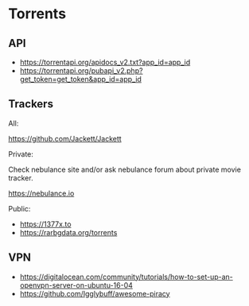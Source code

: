 # Torrents

## API

- <https://torrentapi.org/apidocs_v2.txt?app_id=app_id>
- <https://torrentapi.org/pubapi_v2.php?get_token=get_token&app_id=app_id>

## Trackers

All:

<https://github.com/Jackett/Jackett>

Private:

Check nebulance site and/or ask nebulance forum about private movie tracker.

<https://nebulance.io>

Public:

- <https://1377x.to>
- <https://rarbgdata.org/torrents>

## VPN

- <https://digitalocean.com/community/tutorials/how-to-set-up-an-openvpn-server-on-ubuntu-16-04>
- <https://github.com/Igglybuff/awesome-piracy>
